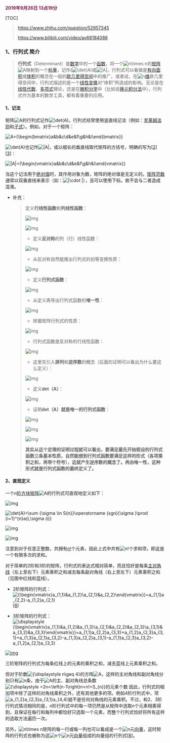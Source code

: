 <font color = "7E123F">**2019年9月26日 13点19分**</font>

[TOC]

> https://www.zhihu.com/question/52957345
>
> https://www.bilibili.com/video/av68184088

### 1、行列式 简介

>**行列式**（Determinant）是[数学](https://zh.wikipedia.org/wiki/数学)中的一个[函数](https://zh.wikipedia.org/wiki/函數)，将一个![n\times n](https://wikimedia.org/api/rest_v1/media/math/render/svg/59d2b4cb72e304526cf5b5887147729ea259da78)的[矩阵](https://zh.wikipedia.org/wiki/矩陣)![A](https://wikimedia.org/api/rest_v1/media/math/render/svg/7daff47fa58cdfd29dc333def748ff5fa4c923e3)映射到一个[标量](https://zh.wikipedia.org/wiki/純量)，记作{![\det(A)](https://wikimedia.org/api/rest_v1/media/math/render/svg/135eb8f635a86d87cfd1386bc58e3c70a3f8a42a)或![|A|](https://wikimedia.org/api/rest_v1/media/math/render/svg/648fce92f29d925f04d39244ccfe435320dfc6de)。行列式可以看做是[有向面积](https://zh.wikipedia.org/w/index.php?title=有向面积&action=edit&redlink=1)或[体积](https://zh.wikipedia.org/wiki/体积)的概念在一般的[欧几里得空间](https://zh.wikipedia.org/wiki/欧几里得空间)中的推广。或者说，在![n](https://wikimedia.org/api/rest_v1/media/math/render/svg/a601995d55609f2d9f5e233e36fbe9ea26011b3b)[维](https://zh.wikipedia.org/wiki/维度)欧几里得空间中，行列式描述的是一个[线性变换](https://zh.wikipedia.org/wiki/线性变换)对“体积”所造成的影响。无论是在[线性代数](https://zh.wikipedia.org/wiki/线性代数)、[多项式](https://zh.wikipedia.org/wiki/多项式)理论，还是在[微积分学](https://zh.wikipedia.org/wiki/微积分学)中（比如说[换元积分法](https://zh.wikipedia.org/wiki/换元积分法)中），行列式作为基本的数学工具，都有着重要的应用。

#### 1、记法

矩阵![A](https://wikimedia.org/api/rest_v1/media/math/render/svg/7daff47fa58cdfd29dc333def748ff5fa4c923e3)的行列式记作![\det(A)](https://wikimedia.org/api/rest_v1/media/math/render/svg/135eb8f635a86d87cfd1386bc58e3c70a3f8a42a)。行列式经常使用竖直线记法（例如：[克莱姆法则](https://zh.wikipedia.org/wiki/克萊姆法則)和[子式](https://zh.wikipedia.org/wiki/子式)）。例如，对于一个矩阵：

![A={\begin{bmatrix}a&b&c\\d&e&f\\g&h&i\end{bmatrix}}](https://wikimedia.org/api/rest_v1/media/math/render/svg/23e8adc8d528325c4b87ab2625660b6e7b346ad5)

![\det(A)](https://wikimedia.org/api/rest_v1/media/math/render/svg/135eb8f635a86d87cfd1386bc58e3c70a3f8a42a)也记作![|A|](https://wikimedia.org/api/rest_v1/media/math/render/svg/648fce92f29d925f04d39244ccfe435320dfc6de)，或以细长的垂直线取代矩阵的方括号，明确的写为[[2\]](https://zh.wikipedia.org/wiki/行列式#cite_note-2)[[3\]](https://zh.wikipedia.org/wiki/行列式#cite_note-3)：

![|A|={\begin{vmatrix}a&b&c\\d&e&f\\g&h&i\end{vmatrix}}](https://wikimedia.org/api/rest_v1/media/math/render/svg/16ce10a190ebeaf9edd1a1e1ec80c4bef47f4352)

当这个记法用于[绝对值](https://zh.wikipedia.org/wiki/絕對值)时，其作用对象为数，矩阵的绝对值是无定义的。[矩阵范数](https://zh.wikipedia.org/wiki/范数)通常以双垂直线来表示（如：![\|\cdot \|](https://wikimedia.org/api/rest_v1/media/math/render/svg/113f0d8fe6108fc1c5e9802f7c3f634f5480b3d1)），且可以使用下标。故不会与二者造成混淆。

- 补充：

  > 定义**行线性函数**和**列线性函数**：
  >
  > ![img](https://pic4.zhimg.com/80/v2-a2574aacb14c4bdaba5caf196061a989_hd.jpg)
  >
  > 
  >
  > ![img](https://pic3.zhimg.com/80/v2-8458f9cbf2b89a9702725d50220f795a_hd.jpg)
  >
  > - 定义**反对称**的列（行）线性函数：
  >
  > ![img](https://pic4.zhimg.com/80/v2-6e1a32faf3b9abb2890ed2f54cb14be1_hd.jpg)
  >
  > - 从反对称自然能推出行列式的初等变换性质：
  >
  > ![img](https://pic1.zhimg.com/80/v2-6d55db57bb4db2e5c37e6d319b9d766f_hd.jpg)
  >
  > - 定义**行列式函数**：
  >
  > ![img](https://pic1.zhimg.com/80/v2-b6a98ca03e5d3c5e86564ac437602562_hd.jpg)
  >
  > - 从定义再导出行列式函数的**唯一性**：
  >
  > ![img](https://pic2.zhimg.com/80/v2-78f6552f6adf8601c1559344b022cbfa_hd.jpg)
  >
  > - 转置矩阵行列式的性质：
  >
  > ![img](https://pic2.zhimg.com/80/v2-acedc4b858af61b6c9bcdfae85bf2424_hd.jpg)
  >
  > - 行列式函数是反对称的行线性函数：
  >
  > ![img](https://pic3.zhimg.com/80/v2-29648ae86dc6ae04677467c50d6921c7_hd.jpg)
  >
  > - 这里先引入**排列**和**逆序数**的概念（后面的证明可以看出为什么要这么定义）：
  >
  > ![img](https://pic3.zhimg.com/80/v2-f9f4aa9b37a8ddcd6b9bf9089ec761f8_hd.jpg)
  >
  > - 定义**det（A）**：
  >
  > ![img](https://pic4.zhimg.com/80/v2-351cda7df0a19d33b394a8653c084e05_hd.jpg)
  >
  > - 证明**det（A）就是唯一的行列式函数**：
  >
  > ![img](https://pic4.zhimg.com/80/v2-3eb9b6e8d9245f041b1ea59cb1ea455c_hd.jpg)
  >
  > ![img](https://pic3.zhimg.com/80/v2-615242633b99d9be55ba2d6a7e886b04_hd.jpg)
  >
  > ![img](https://pic3.zhimg.com/80/v2-44c92a7a3303fd3394f3075973b80705_hd.jpg)
  >
  > **其实从这个定理的证明过程就可以看出，要满足最先开始假设的行列式函数三条基本性质，自然能想到行列式函数要满足这样的形式（各项乘积之和，再带个符号），这就产生逆序数的概念了。再由唯一性，这种形式就是行列式函数的最终定义了。**

#### 2、直观定义

一个*n*[阶](https://zh.wikipedia.org/wiki/矩阵)[方块矩阵](https://zh.wikipedia.org/wiki/方块矩阵)![A](https://wikimedia.org/api/rest_v1/media/math/render/svg/7daff47fa58cdfd29dc333def748ff5fa4c923e3)的行列式可直观地定义如下：

![img](https://gss1.bdstatic.com/9vo3dSag_xI4khGkpoWK1HF6hhy/baike/s%3D220/sign=ac2279caa451f3dec7b2be66a4eef0ec/6609c93d70cf3bc7ae097cecda00baa1cd112aa0.jpg)

![\det(A)=\sum _{\sigma \in S_{n}}\operatorname {sgn}(\sigma )\prod _{i=1}^{n}a_{i,\sigma (i)}](https://wikimedia.org/api/rest_v1/media/math/render/svg/c37d3280bcfc7714d2f4422eaea2f7628151dcc8)

![img](https://gss3.bdstatic.com/7Po3dSag_xI4khGkpoWK1HF6hhy/baike/s%3D250/sign=2801c6998926cffc6d2ab8b789014a7d/63d0f703918fa0ec97bed40d2d9759ee3d6ddbb1.jpg)

![img](https://pic4.zhimg.com/80/v2-bad95091ec389f6b11f08f22186e1258_hd.jpg)



注意到对于任意正整数，共拥有[*n*!](https://zh.wikipedia.org/wiki/阶乘)个元素，因此上式中共有![n!](https://wikimedia.org/api/rest_v1/media/math/render/svg/bae971720be3cc9b8d82f4cdac89cb89877514a6)个求和项，即这是一个有限多次的求和。

对于简单的2阶和3阶的矩阵，行列式的表达式相对简单，而且恰好是每条[主对角线](https://zh.wikipedia.org/wiki/主對角線)（左上至右下）元素乘积之和减去每条副对角线（右上至左下）元素乘积之和（见图中红线和蓝线）。

- 2阶矩阵的行列式：![{\begin{vmatrix}a_{1,1}&a_{1,2}\\a_{2,1}&a_{2,2}\end{vmatrix}}=a_{1,1}a_{2,2}-a_{1,2}a_{2,1}](https://wikimedia.org/api/rest_v1/media/math/render/svg/4cb034bba94ea8e4f0873ff10cd102e2812edbd0)[[6\]](https://zh.wikipedia.org/wiki/行列式#cite_note-autogenerated2-6)

- 3阶矩阵的行列式：![\displaystyle {\begin{vmatrix}a_{1,1}&a_{1,2}&a_{1,3}\\a_{2,1}&a_{2,2}&a_{2,3}\\a_{3,1}&a_{3,2}&a_{3,3}\end{vmatrix}}=a_{1,1}a_{2,2}a_{3,3}+a_{1,2}a_{2,3}a_{3,1}+a_{1,3}a_{2,1}a_{3,2}-a_{1,3}a_{2,2}a_{3,1}-a_{1,1}a_{2,3}a_{3,2}-a_{1,2}a_{2,1}a_{3,3}](https://wikimedia.org/api/rest_v1/media/math/render/svg/f21caeb47d9a97321128e8f384255b6d5453edb4)

[![img](https://upload.wikimedia.org/wikipedia/commons/4/4d/Determinant-columns.png)](https://zh.wikipedia.org/wiki/File:Determinant-columns.png)



三阶矩阵的行列式为每条红线上的元素的乘积之和，减去蓝线上元素乘积之和。

但对于阶数![{\displaystyle n\geq 4}](https://wikimedia.org/api/rest_v1/media/math/render/svg/25010fec4b0f68f1b46f49d14917d962acca0b16)的方阵![A](https://wikimedia.org/api/rest_v1/media/math/render/svg/7daff47fa58cdfd29dc333def748ff5fa4c923e3)，这样的主对角线和副对角线分别只有![n](https://wikimedia.org/api/rest_v1/media/math/render/svg/a601995d55609f2d9f5e233e36fbe9ea26011b3b)条，由于![A](https://wikimedia.org/api/rest_v1/media/math/render/svg/7daff47fa58cdfd29dc333def748ff5fa4c923e3)的主、副对角线总条数![{\displaystyle =2n<\left(n-1\right)n<n!=S_{n}}](https://wikimedia.org/api/rest_v1/media/math/render/svg/666a8334a30adbc95bcb70fed2dc001471a00d3c)的元素个数 因此，行列式的相加项中除了这样的对角线乘积之外，还有其他更多的项。例如4阶行列式中，项![a_{1,2}a_{2,3}a_{3,1}a_{4,4}](https://wikimedia.org/api/rest_v1/media/math/render/svg/724f916d9528394841ea3b82a1d754ae94a3d8e8)就不是任何对角线的元素乘积。不过，和2、3阶行列式情况相同的是，*n*阶行列式中的每一项仍然是从矩阵中选取*n*个元素相乘得到，且保证在每行和每列中都恰好只选取一个元素，而整个行列式恰好将所有这样的选取方法遍历一次。

另外，![n\times n](https://wikimedia.org/api/rest_v1/media/math/render/svg/59d2b4cb72e304526cf5b5887147729ea259da78)矩阵的每一行或每一列也可以看成是一个![n](https://wikimedia.org/api/rest_v1/media/math/render/svg/a601995d55609f2d9f5e233e36fbe9ea26011b3b)元[向量](https://zh.wikipedia.org/wiki/向量)，这时矩阵的行列式也被称为这![n](https://wikimedia.org/api/rest_v1/media/math/render/svg/a601995d55609f2d9f5e233e36fbe9ea26011b3b)个![n](https://wikimedia.org/api/rest_v1/media/math/render/svg/a601995d55609f2d9f5e233e36fbe9ea26011b3b)元[向量](https://zh.wikipedia.org/wiki/向量)组成的向量组的行列式[[8\]](https://zh.wikipedia.org/wiki/行列式#cite_note-autogenerated4-8)。



